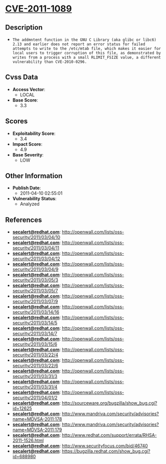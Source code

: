 
# [CVE-2011-1089](http://openwall.com/lists/oss-security/2011/03/04/10)

## Description

- `The addmntent function in the GNU C Library (aka glibc or libc6) 2.13 and earlier does not report an error status for failed attempts to write to the /etc/mtab file, which makes it easier for local users to trigger corruption of this file, as demonstrated by writes from a process with a small RLIMIT_FSIZE value, a different vulnerability than CVE-2010-0296.`

## Cvss Data

- **Access Vector**:
  - LOCAL
- **Base Score**:
  - 3.3

## Scores

- **Exploitability Score**:
  - 3.4
- **Impact Score**:
  - 4.9
- **Base Severity**:
  - LOW

## Other Information

- **Publish Date**:
  - 2011-04-10 02:55:01
- **Vulnerability Status**:
  - Analyzed

## References

- **secalert@redhat.com**: http://openwall.com/lists/oss-security/2011/03/04/10
- **secalert@redhat.com**: http://openwall.com/lists/oss-security/2011/03/04/11
- **secalert@redhat.com**: http://openwall.com/lists/oss-security/2011/03/04/12
- **secalert@redhat.com**: http://openwall.com/lists/oss-security/2011/03/04/9
- **secalert@redhat.com**: http://openwall.com/lists/oss-security/2011/03/05/3
- **secalert@redhat.com**: http://openwall.com/lists/oss-security/2011/03/05/7
- **secalert@redhat.com**: http://openwall.com/lists/oss-security/2011/03/07/9
- **secalert@redhat.com**: http://openwall.com/lists/oss-security/2011/03/14/16
- **secalert@redhat.com**: http://openwall.com/lists/oss-security/2011/03/14/5
- **secalert@redhat.com**: http://openwall.com/lists/oss-security/2011/03/14/7
- **secalert@redhat.com**: http://openwall.com/lists/oss-security/2011/03/15/6
- **secalert@redhat.com**: http://openwall.com/lists/oss-security/2011/03/22/4
- **secalert@redhat.com**: http://openwall.com/lists/oss-security/2011/03/22/6
- **secalert@redhat.com**: http://openwall.com/lists/oss-security/2011/03/31/3
- **secalert@redhat.com**: http://openwall.com/lists/oss-security/2011/03/31/4
- **secalert@redhat.com**: http://openwall.com/lists/oss-security/2011/04/01/2
- **secalert@redhat.com**: http://sourceware.org/bugzilla/show_bug.cgi?id=12625
- **secalert@redhat.com**: http://www.mandriva.com/security/advisories?name=MDVSA-2011:178
- **secalert@redhat.com**: http://www.mandriva.com/security/advisories?name=MDVSA-2011:179
- **secalert@redhat.com**: http://www.redhat.com/support/errata/RHSA-2011-1526.html
- **secalert@redhat.com**: http://www.securityfocus.com/bid/46740
- **secalert@redhat.com**: https://bugzilla.redhat.com/show_bug.cgi?id=688980
